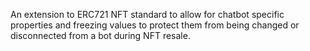 An extension to ERC721 NFT standard to allow for chatbot specific properties and freezing values to protect them from being changed or disconnected from a bot during NFT resale.